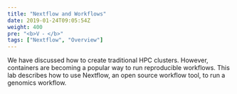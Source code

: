 ```yaml
---
title: "Nextflow and Workflows"
date: 2019-01-24T09:05:54Z
weight: 400
pre: "<b>V ⁃ </b>"
tags: ["Nextflow", "Overview"]
---
```


We have discussed how to create traditional HPC clusters. However,
containers are becoming a popular way to run reproducible
workflows. This lab describes how to use Nextflow, an open source
workflow tool, to run a genomics workflow.

